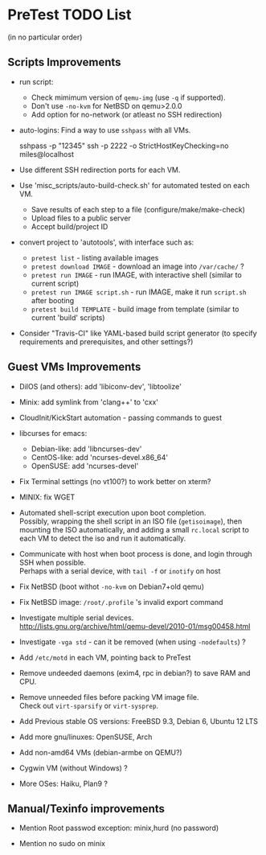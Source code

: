 # PreTest TODO List

(in no particular order)

## Scripts Improvements

* run script:
    * Check mimimum version of `qemu-img` (use `-q` if supported).
    * Don't use `-no-kvm` for NetBSD on qemu>2.0.0
    * Add option for no-network (or atleast no SSH redirection)

* auto-logins: Find a way to use `sshpass` with all VMs.

    sshpass -p "12345" ssh -p 2222 -o StrictHostKeyChecking=no miles@localhost

* Use different SSH redirection ports for each VM.

* Use 'misc_scripts/auto-build-check.sh' for automated tested on each VM.
    * Save results of each step to a file (configure/make/make-check)
    * Upload files to a public server
    * Accept build/project ID

* convert project to 'autotools', with interface such as:  
    - `pretest list`                - listing available images
    - `pretest download IMAGE`      - download an image into `/var/cache/` ?
    - `pretest run IMAGE`           - run IMAGE, with interactive shell (similar to current script)
    - `pretest run IMAGE script.sh` - run IMAGE, make it run `script.sh` after booting
    - `pretest build TEMPLATE`      - build image from template (similar to current 'build' scripts)

* Consider "Travis-CI" like YAML-based build script generator (to specify
  requirements and prerequisites, and other settings?)

## Guest VMs Improvements

* DilOS (and others): add 'libiconv-dev', 'libtoolize'

* Minix: add symlink from 'clang++' to 'cxx'

* CloudInit/KickStart automation - passing commands to guest

* libcurses for emacs:
    * Debian-like: add 'libncurses-dev'
    * CentOS-like: add 'ncurses-devel.x86_64'
    * OpenSUSE: add 'ncurses-devel'

* Fix Terminal settings (no vt100?) to work better on xterm?

* MINIX: fix WGET

* Automated shell-script execution upon boot completion.  
  Possibly, wrapping the shell script in an ISO file (`getisoimage`),
  then mounting the ISO automatically, and adding a small `rc.local` script
  to each VM to detect the iso and run it automatically.

* Communicate with host when boot process is done, and login through SSH
  when possible.  
  Perhaps with a serial device, with `tail -f` or `inotify` on host

* Fix NetBSD (boot withot `-no-kvm` on Debian7+old qemu)

* Fix NetBSD image: `/root/.profile` 's invalid export command

* Investigate multiple serial devices.  
  <http://lists.gnu.org/archive/html/qemu-devel/2010-01/msg00458.html>

* Investigate `-vga std` - can it be removed (when using `-nodefaults`) ?

* Add `/etc/motd` in each VM, pointing back to PreTest

* Remove undeeded daemons (exim4, rpc in debian?) to save RAM and CPU.

* Remove unneeded files before packing VM image file.  
  Check out `virt-sparsify` or `virt-sysprep`.

* Add Previous stable OS versions: FreeBSD 9.3, Debian 6, Ubuntu 12 LTS

* Add more gnu/linuxes: OpenSUSE, Arch

* Add non-amd64 VMs (debian-armbe on QEMU?)

* Cygwin VM (without Windows) ?

* More OSes: Haiku, Plan9 ?

## Manual/Texinfo improvements

* Mention Root passwod exception: minix,hurd (no password)

* Mention no sudo on minix
